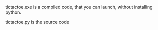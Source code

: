 tictactoe.exe is a compiled code, that you can launch, without installing python.

tictactoe.py is the source code
